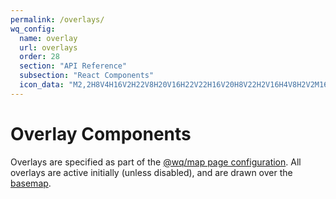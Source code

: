 ```yaml
---
permalink: /overlays/
wq_config:
  name: overlay
  url: overlays
  order: 28
  section: "API Reference"
  subsection: "React Components"
  icon_data: "M2,2H8V4H16V2H22V8H20V16H22V22H16V20H8V22H2V16H4V8H2V2M16,8V6H8V8H6V16H8V18H16V16H18V8H16M4,4V6H6V4H4M18,4V6H20V4H18M4,18V20H6V18H4M18,18V20H20V18H18Z"
---
```


# Overlay Components

Overlays are specified as part of the [@wq/map page configuration][@wq/map].  All overlays are active initially (unless disabled), and are drawn over the [basemap].

[@wq/map]: ../@wq/map.md
[basemap]: ../basemaps/index.md
